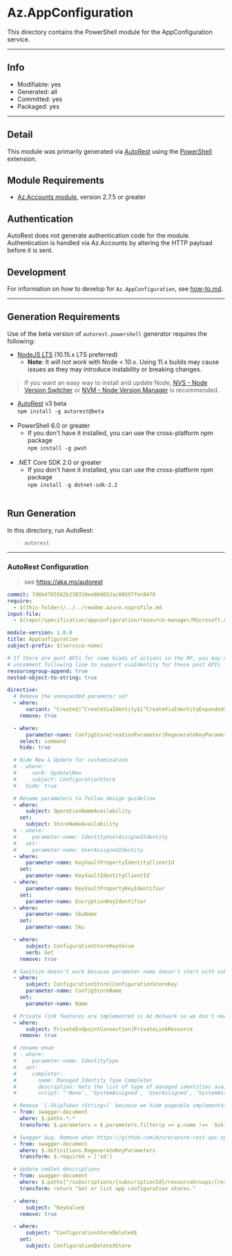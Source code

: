 <!-- region Generated -->
# Az.AppConfiguration
This directory contains the PowerShell module for the AppConfiguration service.

---
## Info
- Modifiable: yes
- Generated: all
- Committed: yes
- Packaged: yes

---
## Detail
This module was primarily generated via [AutoRest](https://github.com/Azure/autorest) using the [PowerShell](https://github.com/Azure/autorest.powershell) extension.

## Module Requirements
- [Az.Accounts module](https://www.powershellgallery.com/packages/Az.Accounts/), version 2.7.5 or greater

## Authentication
AutoRest does not generate authentication code for the module. Authentication is handled via Az.Accounts by altering the HTTP payload before it is sent.

## Development
For information on how to develop for `Az.AppConfiguration`, see [how-to.md](how-to.md).
<!-- endregion -->

---
## Generation Requirements
Use of the beta version of `autorest.powershell` generator requires the following:
- [NodeJS LTS](https://nodejs.org) (10.15.x LTS preferred)
  - **Note**: It *will not work* with Node < 10.x. Using 11.x builds may cause issues as they may introduce instability or breaking changes.
> If you want an easy way to install and update Node, [NVS - Node Version Switcher](../nodejs/installing-via-nvs.md) or [NVM - Node Version Manager](../nodejs/installing-via-nvm.md) is recommended.
- [AutoRest](https://aka.ms/autorest) v3 beta <br>`npm install -g autorest@beta`<br>&nbsp;
- PowerShell 6.0 or greater
  - If you don't have it installed, you can use the cross-platform npm package <br>`npm install -g pwsh`<br>&nbsp;
- .NET Core SDK 2.0 or greater
  - If you don't have it installed, you can use the cross-platform npm package <br>`npm install -g dotnet-sdk-2.2`<br>&nbsp;

## Run Generation
In this directory, run AutoRest:
> `autorest`

---
### AutoRest Configuration
> see https://aka.ms/autorest

``` yaml
commit: 7d6b4765562b238310ea80d652ac08597fec0476
require:
  - $(this-folder)/../../readme.azure.noprofile.md
input-file:
  - $(repo)/specification/appconfiguration/resource-manager/Microsoft.AppConfiguration/stable/2022-05-01/appconfiguration.json

module-version: 1.0.0
title: AppConfiguration
subject-prefix: $(service-name)

# If there are post APIs for some kinds of actions in the RP, you may need to
# uncomment following line to support viaIdentity for these post APIs
resourcegroup-append: true
nested-object-to-string: true

directive:
  # Remove the unexpanded parameter set
  - where:
      variant: ^Create$|^CreateViaIdentity$|^CreateViaIdentityExpanded$|^Update$|^UpdateViaIdentity$|^CheckViaIdentityExpanded$
    remove: true

  - where:
      parameter-name: ConfigStoreCreationParameter|RegenerateKeyParameter|CheckNameAvailabilityParameter
    select: command
    hide: true

  # Hide New & Update for customization
  # - where:
  #     verb: Update|New
  #     subject: ConfigurationStore
  #   hide: true

  # Rename parameters to follow design guideline
  - where:
      subject: OperationNameAvailability
    set:
      subject: StoreNameAvailability
  # - where:
  #     parameter-name: IdentityUserAssignedIdentity
  #   set:
  #     parameter-name: UserAssignedIdentity
  - where:
      parameter-name: KeyVaultPropertyIdentityClientId
    set:
      parameter-name: KeyVaultIdentityClientId
  - where:
      parameter-name: KeyVaultPropertyKeyIdentifier
    set:
      parameter-name: EncryptionKeyIdentifier
  - where:
      parameter-name: SkuName
    set:
      parameter-name: Sku

  - where:
      subject: ConfigurationStoreKeyValue
      verb: Get
    remove: true

  # Sanitize doesn't work because parameter name doesn't start with subject
  - where:
      subject: ConfigurationStore|ConfigurationStoreKey
      parameter-name: ConfigStoreName
    set:
      parameter-name: Name

  # Private link features are implemented in Az.Network so we don't need them
  - where:
      subject: PrivateEndpointConnection|PrivateLinkResource
    remove: true

  # rename enum
  # - where:
  #     parameter-name: IdentityType
  #   set:
  #     completer:
  #       name: Managed Identity Type Completer
  #       description: Gets the list of type of managed identities available for creating/updating app configuration store.
  #       script: "'None', 'SystemAssigned', 'UserAssigned', 'SystemAssignedAndUserAssigned'"

  # Remove `[-SkipToken <String>]` because we hide pageable implementation.
  - from: swagger-document
    where: $.paths.*.*
    transform: $.parameters = $.parameters.filter(p => p.name !== '$skipToken')

  # Swagger bug. Remove when https://github.com/Azure/azure-rest-api-specs/issues/10188 is fixed.
  - from: swagger-document
    where: $.definitions.RegenerateKeyParameters
    transform: $.required = ['id']

  # Update cmdlet descriptions
  - from: swagger-document
    where: $.paths["/subscriptions/{subscriptionId}/resourceGroups/{resourceGroupName}/providers/Microsoft.AppConfiguration/configurationStores/{configStoreName}"].get.description
    transform: return "Get or list app configuration stores."

  - where:
      subject: ^KeyValue$
    remove: true

  - where:
      subject: ^ConfigurationStoreDeleted$
    set:
      subject: ConfigurationDeletedStore
```
